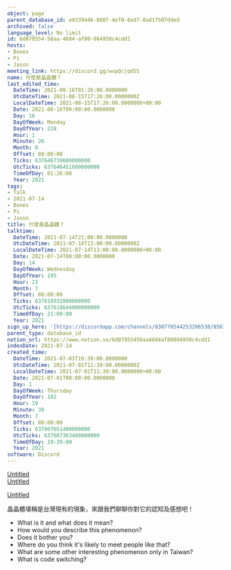 ```yaml
---
object: page
parent_database_id: e9339446-880f-4ef0-8ad7-8ad1f507dded
archived: false
language_level: No limit
id: 6d079554-50aa-4684-af80-084950c4cdd1
hosts:
- Bones
- Pi
- Jason
meeting_link: https://discord.gg/wvpQcjqdSS
name: 什麼是晶晶體？
last_edited_time:
  DateTime: 2021-08-16T01:26:00.0000000
  UtcDateTime: 2021-08-15T17:26:00.0000000Z
  LocalDateTime: 2021-08-15T17:26:00.0000000+00:00
  Date: 2021-08-16T00:00:00.0000000
  Day: 16
  DayOfWeek: Monday
  DayOfYear: 228
  Hour: 1
  Minute: 26
  Month: 8
  Offset: 08:00:00
  Ticks: 637646739600000000
  UtcTicks: 637646451600000000
  TimeOfDay: 01:26:00
  Year: 2021
tags:
- Talk
- 2021-07-14
- Bones
- Pi
- Jason
title: 什麼是晶晶體？
talktime:
  DateTime: 2021-07-14T21:00:00.0000000
  UtcDateTime: 2021-07-14T13:00:00.0000000Z
  LocalDateTime: 2021-07-14T13:00:00.0000000+00:00
  Date: 2021-07-14T00:00:00.0000000
  Day: 14
  DayOfWeek: Wednesday
  DayOfYear: 195
  Hour: 21
  Month: 7
  Offset: 08:00:00
  Ticks: 637618932000000000
  UtcTicks: 637618644000000000
  TimeOfDay: 21:00:00
  Year: 2021
sign_up_here: '[https://discordapp.com/channels/830770544253206538/856770166356049960/860141754656620575](https://discordapp.com/channels/830770544253206538/856770166356049960/860141754656620575)'
parent_type: database_id
notion_url: https://www.notion.so/6d07955450aa4684af80084950c4cdd1
indexDate: 2021-07-14
created_time:
  DateTime: 2021-07-01T19:39:00.0000000
  UtcDateTime: 2021-07-01T11:39:00.0000000Z
  LocalDateTime: 2021-07-01T11:39:00.0000000+00:00
  Date: 2021-07-01T00:00:00.0000000
  Day: 1
  DayOfWeek: Thursday
  DayOfYear: 182
  Hour: 19
  Minute: 39
  Month: 7
  Offset: 08:00:00
  Ticks: 637607651400000000
  UtcTicks: 637607363400000000
  TimeOfDay: 19:39:00
  Year: 2021
software: Discord
---
```



[Untitled](https://www.notion.so/60226399bd024bf4bf588586f8013a21)   
[Untitled](https://www.notion.so/cb083fc4f0b7459aa5afe1900ef25a1f)   

[Untitled](https://www.notion.so/482e61b02b9c4456b2b4fe86bb7544c6)   




晶晶體堪稱是台灣現有的現象，來跟我們聊聊你對它的認知及感想吧！

   - What is it and what does it mean?
   - How would you describe this phenomenon?
   - Does it bother you?
   - Where do you think it's likely to meet people like that?
   - What are some other interesting phenomenon only in Taiwan?
   - What is code switching?




